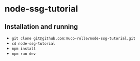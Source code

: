 # node-ssg-tutorial


## Installation and running

- `git clone git@github.com:muco-rolle/node-ssg-tutorial.git`
- `cd node-ssg-tutorial`
- `npm install`
- `npm run dev`
